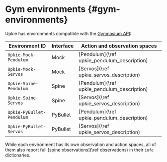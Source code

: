 # Gym environments {#gym-environments}

Upkie has environments compatible with the [Gymnasium API](https://gymnasium.farama.org/):

| Environment ID            | Interface | Action and observation spaces |
|---------------------------|-----------|-------------------|
| `Upkie-Mock-Pendulum`     | Mock      | [Pendulum](\ref upkie_pendulum_description) |
| `Upkie-Mock-Servos`       | Mock      | [Servos](\ref upkie_servos_description) |
| `Upkie-Spine-Pendulum`    | Spine     | [Pendulum](\ref upkie_pendulum_description) |
| `Upkie-Spine-Servos`      | Spine     | [Servos](\ref upkie_servos_description) |
| `Upkie-PyBullet-Pendulum` | PyBullet  | [Pendulum](\ref upkie_pendulum_description) |
| `Upkie-PyBullet-Servos`   | PyBullet  | [Servos](\ref upkie_servos_description) |

While each environment has its own observation and action spaces, all of them also report full [spine observations](\ref observations) in their `info` dictionaries.
